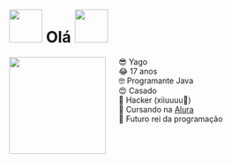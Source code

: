 <h1> <img height="60" src="https://i.giphy.com/media/ySeqU9tC1eFjy/giphy.webp"> Olá <img height="60" src="https://i.giphy.com/media/ySeqU9tC1eFjy/giphy.webp"> </h1> 

<img align="left" height="175" src="https://media1.tenor.com/images/3ecd597130405bb241360e300149b6ca/tenor.gif"> ⠀⠀😎 Yago  <br>
⠀⠀😂 17 anos<br>
⠀⠀🤓 Programante Java<br>
⠀⠀😍 Casado<br>
⠀⠀👾 Hacker (xiiuuuu🤫)<br>
⠀⠀🥴 Cursando na [Alura](https://www.alura.com.br)<br>
⠀⠀🍆 Futuro rei da programação<br>
